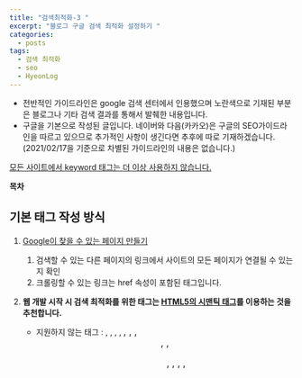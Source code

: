 ```yaml
---
title: "검색최적화-3 "
excerpt: "블로그 구글 검색 최적화 설정하기 "
categories:
  - posts
tags:
  - 검색 최적화
  - seo
  - HyeonLog
---
```


- 전반적인 가이드라인은 google 검색 센터에서 인용했으며 노란색으로 기재된 부분은 블로그나 기타 검색 결과를 통해서 발췌한 내용입니다.
- 구글을 기본으로 작성된 글입니다. 네이버와 다음(카카오)은 구글의 SEO가이드라인을 따르고 있으므로 추가적인 사항이 생긴다면 추후에 따로 기재하겠습니다. (2021/02/17을 기준으로 차별된 가이드라인의 내용은 없습니다.)

[모든 사이트에서 keyword 태그는 더 이상 사용하지 않습니다.](https://www.notion.so/c5f1cb52ab9a4e0a93b6362c868985bf) 

**목차**

## 기본 태그 작성 방식

1. [Google이 찾을 수 있는 페이지 만들기](https://developers.google.com/search/docs/advanced/guidelines/webmaster-guidelines?hl=ko)
    1. 검색할 수 있는 다른 페이지의 링크에서 사이트의 모든 페이지가 연결될 수 있는지 확인
    2. 크롤링할 수 있는 링크는 href 속성이 포함된 <a> 태그입니다.
2. **웹 개발 시작 시 검색 최적화를 위한 태그는 [HTML5의 시맨틱 태그](https://www.w3schools.com/html/html5_semantic_elements.asp)를 이용하는 것을 추천합니다.** 
    - 지원하지 않는 태그 : <acronym>, <align>, <applet>, <basefont>, <big>, <bgcolor>, <border>, <center>, <color>, <dir>, <font>, <frame>, <frameset>, <noframes>, <strike>, <tt>
    - nav 태그를 사용하여 링크노출
    - header, footer에 메뉴링크를 li 태그로 사용
    - 사이트 링크의 대상이 될 링크를 font-weight, background등의 속성을 사용하여 강조
    - 페이지의 강조는 h1, h2등의 태그를 사용

        → heading(h태그)의 계층적 구조를 사용하여 중요 순서도 순으로 표현

        → h1 태그는 가능하면 필수로 지정하는 것을 추천합니다.

        ![https://s3-us-west-2.amazonaws.com/secure.notion-static.com/6e82c7bc-f19f-454c-9817-f6650ee4ffd4/Untitled.png](https://s3-us-west-2.amazonaws.com/secure.notion-static.com/6e82c7bc-f19f-454c-9817-f6650ee4ffd4/Untitled.png)

    - strong 또는 em을 사용(단순 스타일 부여가 아닌 시맨틱 태그의 목적을 가진 태그)
    - [class name은 seo](https://webmasters.stackexchange.com/questions/32304/do-css-class-names-have-any-effect-on-seo)에 영향을 미치지 않습니다.
    - 인라인 스타일 태그를 사용하지 않습니다.
    - img태그를 사용하는 경우 alt를 사용하여 인덱싱 작업을 합니다.
3. 사이트가 검색 결과에 표시되는 방식을 제어하기 위해서 [구글에서 인식하는 특수 태그](https://developers.google.com/search/docs/advanced/crawling/special-tags?hl=ko)를 사용
4. [구조화된 탐색 경로](https://developers.google.com/search/docs/data-types/breadcrumb?hl=ko)를 기반으로 사이트를 개발을 기획합니다. 

    ![https://s3-us-west-2.amazonaws.com/secure.notion-static.com/c85b66c7-6a52-44ad-b010-15b0ae372340/Untitled.png](https://s3-us-west-2.amazonaws.com/secure.notion-static.com/c85b66c7-6a52-44ad-b010-15b0ae372340/Untitled.png)

5. 중복된 url이 있는 경우 표준 url(대표 url)을 설정합니다. [공식 가이드](https://developers.google.com/search/docs/advanced/crawling/consolidate-duplicate-urls?hl=ko&visit_id=637492075572073058-2983154935&rd=1)
    - canonical tag 사용

        ```jsx
        <link rel="canonical" href="https://www.naver.com/">
        ```

    - 사이트맵에 표준 페이지를 지정(cannonical 보다 덜 강력한 신호)
6. URL에 단어를 사용합니다. 

    ⛔피해야 할 사항

    1. 불필요한 매개변수 및 세션 ID가 있는 긴 URL
    2. 'page1.html'과 같은 일반적인 페이지 이름
7. 디렉터리 구조를 간단하게 합니다.

    ⛔피해야 할 사항

    1. '.../dir1/dir2/dir3/dir4/dir5/dir6/page.html'과 같이 하위 디렉터리가 깊게 중첩
    2. 내용과 관계없는 디렉터리 이름
8. SPA 사이트를 개발하는 경우 해당 언어의 동적 메타 태그 라이브러리 사용(Vue.js 기준)
    - Vue-meta
    - history mode
    - sitemap.xml 작성을 위해 라이브러리를 이용하여 작성하거나 직접 작성해야 할 수도 있습니다. (sitemap generator가 spa 사이트는 정확하지 않게 제공됨)

# [기본 스니펫 작성법](https://developers.google.com/search/docs/advanced/appearance/good-titles-snippets?hl=ko)

- [구글에서 제공하는 기본 SEO 가이드](https://developers.google.com/search/docs/beginner/seo-starter-guide?hl=ko#find)

## 1. 페이지 제목 만들기

1. 페이지마다 고유한 title 태그를 작성합니다.
2. 모호한 설명어는 사용하지 않습니다.(ex. "home", "profile")
    - 구글에서 제안하는 title의 예시

    ```jsx
    <title>ExampleSocialSite: Sign up for a new account.</title>
    ```

3. 작성한 title이 반영되지 않는 이유는?

    > Google에서는 앵커 텍스트, 페이지 텍스트 또는 기타 소스를 바탕으로 더 나은 제목을 생성하려고 시도할 수 있습니다

## 2. 메타 설명 만들기

1. 사이트의 모든 페이지에 메타 설명이 있는지 확인
2. 페이지 별로 설명을 다르게 작성
    - 각 페이지의 요약 정보를 작성
    - 구글에서 제안하는 description의 예시

    ```
    <meta name="Description" content="Written by A.N. Author,
    Illustrated by V. Gogh, Price: $17.99,
    Length: 784 pages">
    ```

3. 모든 페이지에 작성이 불가능 할 경우 우선순위를 두어 주요 페이지만 작성하는 것을 추천

⚠️title, description 태그가 반영되지 않는 경우

→ google search console에 마지막으로 크롤링 된 데이터를 확인하고( url 검사 ) 업데이트 되지 않았다면 색인 생성을 다시 요청하도록 합니다. 

→ description이 너무 짧다면 반영되지 않는 경우도 있다고 합니다. 70자 내외로 추천합니다

# [리치 스니펫 작성법](https://developers.google.com/search/docs/data-types/article?hl=ko)

: 리치 스니펫은 다양한 기사, 리뷰, 지식백과와 같은 다양한 스니펫 구조를 제공합니다. 필수적으로 등록하고 싶은 사항이 있는 경우 구글 가이드를 참조하여 작성하면 됩니다.

- [사이트링크 검색창](https://developers.google.com/search/docs/data-types/sitelinks-searchbox?hl=ko)

    ```jsx
    <html>
      <head>
        <title>The title of the page</title>
        <script type="application/ld+json">
        {
          "@context": "https://schema.org",
          "@type": "WebSite",
          "url": "https://www.example.com/",
          "potentialAction": {
            "@type": "SearchAction",
            "target": "https://query.example.com/search?q={search_term_string}",
            "query-input": "required name=search_term_string"
          }
        }
        </script>
      </head>
      <body>
      </body>
    </html>
    ```

- [리치 검색결과 테스트](https://search.google.com/test/rich-results?utm_campaign=devsite&utm_medium=jsonld&utm_source=sitelinks-searchbox)
- 스키마 마크업을 통해 보다 구조화된 데이터 작성가능 : [Schema.org](http://schema.org/)

# 소셜 미디어 공유 미리보기 태그 작성법

1. meta og 태그 이용 : [https://ogp.me](https://ogp.me/)

```jsx
<meta property="og:title" content="The Rock" />
<meta property="og:type" content="video.movie" />
<meta property="og:url" content="https://www.imdb.com/title/tt0117500/" />
<meta property="og:image" content="https://ia.media-imdb.com/images/rock.jpg" />
```

1. 전반적인 소셜미디어의 틀은 og 태그로 동일 하여 각 사이트의 필수 요소들을 추가적으로 지정
    - [페이스북 공유 디버거](https://developers.facebook.com/tools/debug/?locale=ko_KR)
    - [카카오톡 og 초기화](https://developers.kakao.com/tool/clear/og)
    - [트위터 card validator](https://cards-dev.twitter.com/validator)
    - 텔레그램 : 기본 meta og 태그로 구현 가능

## 테스트

1. [puppeteer 스크립트를 이용](https://github.com/puppeteer/puppeteer)하여 구글 봇이 색인을 생성하길 원하는 모든 컨텐츠가 포함이 되었는지 확인하세요.

## ⚠️구글봇이 색인을 찾지 못하는 경우

1. 콘텐츠가 렌더링된 HTML에 표시되지 않으면 Googlebot이 색인을 생성할 수 없습니다.

    **solution** [<slot> 요소를 사용](https://developers.google.com/web/fundamentals/web-components/shadowdom?hl=ko#slots)하여 여러 DOM 트리를 함께 구성합니다. 

2. 응답시간이 길어지는 경우 구글봇이 색인을 생성 할 수 없습니다.

    **solution** [지연 로드 콘텐츠 문제 해결](https://www.notion.so/ver-deec7fc067ba45b59797eaaf35eaf759)을 참조하세요

## [⚠️지연 로드 콘텐츠 문제 해결](https://developers.google.com/search/docs/guides/lazy-loading?hl=ko)

1. iframe의 네이티브 지연 로드

    **[solution](https://web.dev/browser-level-image-lazy-loading/)** <iframe loading=lazy>

## 기타

- [검색엔진 최적화 튜토리얼(2015년 작성글](https://www.letmecompile.com/%EA%B2%80%EC%83%89%EC%97%94%EC%A7%84-%EC%B5%9C%EC%A0%81%ED%99%94seo-%ED%8A%9C%ED%86%A0%EB%A6%AC%EC%96%BC/))